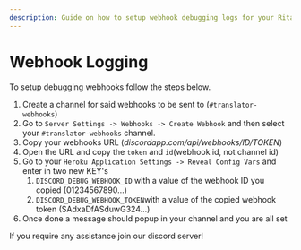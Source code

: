 ```yaml
---
description: Guide on how to setup webhook debugging logs for your RitaBot.
---
```


# Webhook Logging

To setup debugging webhooks follow the steps below.

1. Create a channel for said webhooks to be sent to (`#translator-webhooks`)
2. Go to `Server Settings -> Webhooks -> Create Webhook` and then select your `#translator-webhooks` channel.
3. Copy your webhooks URL (_discordapp.com/api/webhooks/ID/TOKEN_)
4. Open the URL and copy the `token` and `id`(webhook id, not channel id)
5. Go to your `Heroku Application Settings -> Reveal Config Vars` and enter in two new KEY's
   1. `DISCORD_DEBUG_WEBHOOK_ID` with a value of the webhook ID you copied (01234567890...)
   2. `DISCORD_DEBUG_WEBHOOK_TOKEN`with a value of the copied webhook token (SAdxaDfASduwG324...)
6. Once done a message should popup in your channel and you are all set


If you require any assistance join our discord server!

